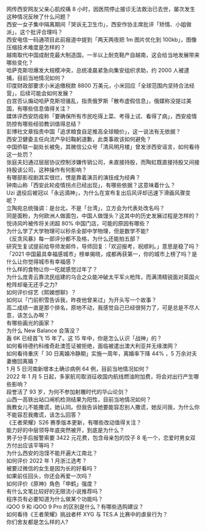 网传西安网友父亲心肌绞痛 8 小时，因医院停止接诊无法救治已去世，屡次发生这种情况反映了什么问题？  
西安一女子集中隔离期间「哭诉无卫生巾」，西安作协主席批评「矫情、小姐做派」，这个批评合理吗？  
西安电信一码通项目此前报道中提到「两天两夜把 1m 图片优化到 100kb」，图像压缩技术难度是怎样的？  
越南取代中国成耐克最大制造国，一半以上耐克鞋产自越南，这会给当地发展带来哪些变化？  
哈萨克斯坦爆发大规模冲突，总统凌晨紧急向集安组织求助，约 2000 人被逮捕，目前当地情况如何？  
印度财政部要求小米追缴税款 8800 万美元，小米回应「全球范围内坚持合法经营」，后续可能会如何发展？  
白宫否认煽动哈萨克斯坦骚乱，指责俄罗斯「散布虚假信息」，俄媒称没提过美国，有哪些信息值得关注？  
媒体评西安防疫称「要确保所有市民吃得上菜、考得上试、看得了病」，西安疫情防控有哪些经验教训值得总结？  
彭博社文章指责中国「追求粮食自足推高全球粮价」，这一说法有无依据？  
西安卫健委主任向流产孕妇鞠躬道歉，此类事故该如何避免？  
中国侨联一副处长被免，其微信公众号「清风明月楼」曾发涉西安谣言，如何看待这一处罚？  
张庭夫妇通过层层协议控制涉嫌传销公司，未直接持股，而陶虹既直接持股又间接持股该公司，这种操作有何影响？  
有哪部影视剧其实很烂，愣是靠着演员的演技成为经典？  
钟南山称「西安此轮疫情拐点已经出现」，有哪些依据？这意味着什么？  
Uzi 退役后被冠以「永远滴神」，为什么在宣布复出后风评却迅速下滑画风骤变呢？  
立陶宛总统强调：是台北，不是「台湾」，立方会为代表处改名吗？  
同是面粉，为何欧洲人做面包，中国人做馒头？这其中的历史发展过程是怎样的？  
悦诗风吟被传将关闭超 80% 中国门店，可能的原因有哪些？  
为什么学了大学物理可以秒杀全部中学物理，但是数学不能?  
《反贪风暴》每一部评分都不及格，为什么还能拍五部？  
研究生复试提前给导师发邮件，导师回复：「欢迎报考，祝顺利。」意思是稳了吗？  
「2021 中国最具幸福感城市」榜单揭晓，成都再获第一，你的城市上榜了吗？是什么让你觉得城市有幸福感？  
什么样的食物让你一吃就感觉过年了？  
为什么庞青云靠流民组建的乌合之众能冲破太平军火枪阵，而满清精锐面对英国火枪阵却毫无还手之力?  
如何评价综艺《熙娣想聊》？  
如何以「门前积雪告诉我，昨夜他曾来过」为开头写一个故事？  
高二成绩一直是那个排名，原地不动，我感觉自己已经很努力了，可是总是不尽人意，该怎么办啊？  
有哪些画光的画家？  
为什么 New Balance 会落没？  
轰 6K 已经首飞 15 年了。这 15 年中，你是怎么认识「战神」的？  
如何看待德约科维奇赴澳签证被拒绝，面临被遣出澳大利亚并无缘澳网？  
如何看待重庆「 30 日离婚冷静期」实施一周年，离婚率下降 44% ，5 万余对夫妻撤回离婚？  
1 月 5 日河南新增本土确诊病例 64 例，目前当地情况如何？  
2022 年 1 月 5 日起，多家航司取消征收国内航线燃油附加费，将会对出行产生哪些影响？  
段誉活了 93 岁，为何不参加射雕时代的华山论剑？  
山西一高铁出站口闸机检测结果为阳性，目前当地情况如何？  
我教女儿不能撒谎，她认同。但我告诉她要能容忍别人撒谎，她反问我，为什么你不能容忍我撒谎，该怎么回答？  
《王者荣耀》S26 赛季版本更新，有哪些改动值得关注？  
能力好的中层领导年底突然被开，到底是为什么？  
男子分手后报警索要 3422 元花费，包含母亲包的饺子 8 毛一个，恋爱时男女双方付出应该平等吗？  
为什么西安的泡馍不能开遍大江南北？  
如何评价 2022 年 1 月浙江选考？  
被要过微信的女生是因为长的好看吗？  
如果前任回头，你还会再爱一次吗？  
如何评价《原神》角色「申鹤」强度？  
有什么文笔比较好的无限流小说推荐吗？  
程序员有必要知道为什么做某个功能吗？  
iQOO 9 和 iQOO 9 Pro 的区别是什么？有哪些选购建议？  
如何看待《王者荣耀》挑战者杯 XYG 与 TES.A 比赛中的虐泉行为？  
你们舍友都是怎么样的人?  
